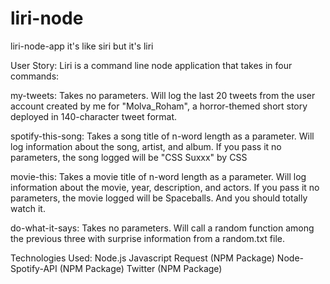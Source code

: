 # liri-node

liri-node-app
it's like siri but it's liri

User Story:
Liri is a command line node application that takes in four commands:

my-tweets: Takes no parameters. Will log the last 20 tweets from the user account created by me for "Molva_Roham", a horror-themed short story deployed in 140-character tweet format.

spotify-this-song: Takes a song title of n-word length as a parameter. Will log information about the song, artist, and album. If you pass it no parameters, the song logged will be "CSS Suxxx" by CSS

movie-this: Takes a movie title of n-word length as a parameter. Will log information about the movie, year, description, and actors. If you pass it no parameters, the movie logged will be Spaceballs. And you should totally watch it.

do-what-it-says: Takes no parameters. Will call a random function among the previous three with surprise information from a random.txt file.

Technologies Used:
Node.js
Javascript
Request (NPM Package)
Node-Spotify-API (NPM Package)
Twitter (NPM Package)
